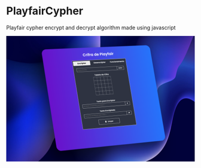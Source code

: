 # PlayfairCypher
 Playfair cypher encrypt and decrypt algorithm made using javascript

 ![Playfair Cypher Interface](https://github.com/TwickE/ReadmeImages/blob/main/PlayfairCypher.png?raw=true)
